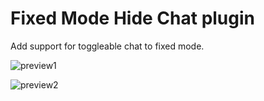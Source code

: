 # Fixed Mode Hide Chat plugin

Add support for toggleable chat to fixed mode.

![preview1](https://user-images.githubusercontent.com/5115805/40887704-bafe3c30-674c-11e8-997c-68d85b48af98.gif)

![preview2](https://user-images.githubusercontent.com/5115805/40928748-b2582dee-6822-11e8-8ff3-69088afba24c.png)
